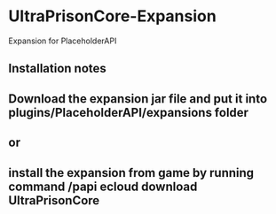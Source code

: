 # UltraPrisonCore-Expansion
Expansion for PlaceholderAPI

## Installation notes
## Download the expansion jar file and put it into plugins/PlaceholderAPI/expansions folder
## or
## install the expansion from game by running command /papi ecloud download UltraPrisonCore
